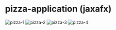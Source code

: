 # pizza-application (jaxafx)
![pizza-1](https://user-images.githubusercontent.com/107927376/196277789-c2237e33-e506-4b4b-adc9-f7bf401ba829.png)
![pizza-2](https://user-images.githubusercontent.com/107927376/196280826-71ad0b76-e9fe-43d1-aaea-f146ca96a749.png)
![pizza-3](https://user-images.githubusercontent.com/107927376/196280837-e8a32322-de9b-47d0-97f2-c6549ea53725.png)
![pizza-4](https://user-images.githubusercontent.com/107927376/196278052-9a2df35d-8c75-40c3-aa1f-503ce78b21cb.png)
